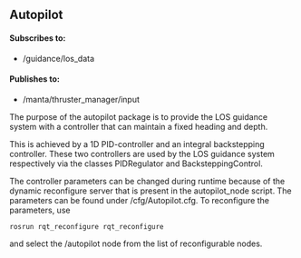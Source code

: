 ## Autopilot

#### Subscribes to:
* /guidance/los_data

#### Publishes to:
* /manta/thruster_manager/input

The purpose of the autopilot package is to provide the LOS guidance system
with a controller that can maintain a fixed heading and depth.

This is achieved by a 1D PID-controller and an integral backstepping controller. These two
controllers are used by the LOS guidance system respectively via the classes PIDRegulator and BacksteppingControl.



The controller parameters can be changed during runtime because of the dynamic reconfigure server that is present
in the autopilot_node script. The parameters can be found under /cfg/Autopilot.cfg. To reconfigure the parameters, use
```
rosrun rqt_reconfigure rqt_reconfigure
```
and select the /autopilot node from the list of reconfigurable nodes.
